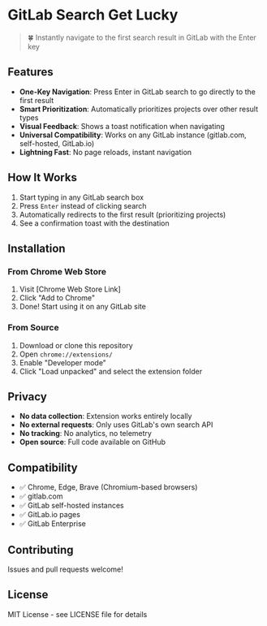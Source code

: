 # GitLab Search Get Lucky

> 🍀 Instantly navigate to the first search result in GitLab with the Enter key

## Features

- **One-Key Navigation**: Press Enter in GitLab search to go directly to the first result
- **Smart Prioritization**: Automatically prioritizes projects over other result types
- **Visual Feedback**: Shows a toast notification when navigating
- **Universal Compatibility**: Works on any GitLab instance (gitlab.com, self-hosted, GitLab.io)
- **Lightning Fast**: No page reloads, instant navigation

## How It Works

1. Start typing in any GitLab search box
2. Press `Enter` instead of clicking search
3. Automatically redirects to the first result (prioritizing projects)
4. See a confirmation toast with the destination

## Installation

### From Chrome Web Store
1. Visit [Chrome Web Store Link]
2. Click "Add to Chrome"
3. Done! Start using it on any GitLab site

### From Source
1. Download or clone this repository
2. Open `chrome://extensions/`
3. Enable "Developer mode"
4. Click "Load unpacked" and select the extension folder

## Privacy

- **No data collection**: Extension works entirely locally
- **No external requests**: Only uses GitLab's own search API
- **No tracking**: No analytics, no telemetry
- **Open source**: Full code available on GitHub

## Compatibility

- ✅ Chrome, Edge, Brave (Chromium-based browsers)
- ✅ gitlab.com
- ✅ GitLab self-hosted instances
- ✅ GitLab.io pages
- ✅ GitLab Enterprise

## Contributing

Issues and pull requests welcome!

## License

MIT License - see LICENSE file for details